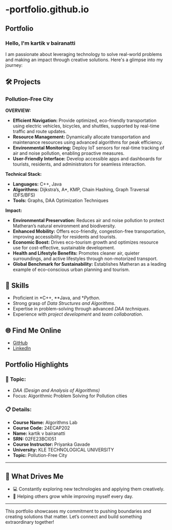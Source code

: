 # -portfolio.github.io
## **Portfolio**

### Hello, I'm kartik v bairanatti

I am passionate about leveraging technology to solve real-world problems and making an impact through creative solutions. 
Here's a glimpse into my journey:  


## 🛠️ Projects

### **Pollution-Free City**  

**OVERVIEW:**  

- **Efficient Navigation:** Provide optimized, eco-friendly transportation using electric vehicles, bicycles, and shuttles, supported by real-time traffic and route updates.
- **Resource Management:** Dynamically allocate transportation and maintenance resources using advanced algorithms for peak efficiency.
- **Environmental Monitoring:** Deploy IoT sensors for real-time tracking of air and noise pollution, enabling proactive measures.
- **User-Friendly Interface:** Develop accessible apps and dashboards for tourists, residents, and administrators for seamless interaction.

**Technical Stack:**  

- **Languages:** C++, Java  
- **Algorithms:** Dijkstra’s, A*, KMP, Chain Hashing, Graph Traversal (DFS/BFS)
- **Tools:** Graphs, DAA Optimization Techniques  

**Impact:**  

- **Environmental Preservation:** Reduces air and noise pollution to protect Matheran’s natural environment and biodiversity.
- **Enhanced Mobility:** Offers eco-friendly, congestion-free transportation, improving accessibility for residents and tourists.
- **Economic Boost:** Drives eco-tourism growth and optimizes resource use for cost-effective, sustainable development.
- **Health and Lifestyle Benefits:** Promotes cleaner air, quieter surroundings, and active lifestyles through non-motorized transport.
- **Global Benchmark for Sustainability:** Establishes Matheran as a leading example of eco-conscious urban planning and tourism.

## 🚀 **Skills**  

- Proficient in *C++, **Java, and **Python*.  
- Strong grasp of *Data Structures and Algorithms*.  
- Expertise in problem-solving through advanced *DAA techniques*.  
- Experience with *project development* and *team collaboration*.  


## 🌐 **Find Me Online**

- [GitHub](https://github.com/Kartik8722/-portfolio.github.io)
- [LinkedIn](https://www.linkedin.com/in/kartik-vb-719403287)

## Portfolio Highlights

### 🎯 **Topic:** 

- *DAA (Design and Analysis of Algorithms)*  
- Focus: Algorithmic Problem Solving for Pollution cities  

### 📋 **Details:**

- **Course Name:** Algorithms Lab 
- **Course Code:** 24ECAP202  
- **Name:** kartik v bairanatti 
- **SRN:** 02FE23BCI051 
- **Course Instructor:** Priyanka Gavade  
- **University:** KLE TECHNOLOGICAL UNIVERSITY
- **Topic:** Pollution-Free City

---

## 🎨 **What Drives Me**  
- 💻 Constantly exploring new technologies and applying them creatively.  
- 🤝 Helping others grow while improving myself every day.  


---

This portfolio showcases my commitment to pushing boundaries and creating solutions that matter. 
Let’s connect and build something extraordinary together!

